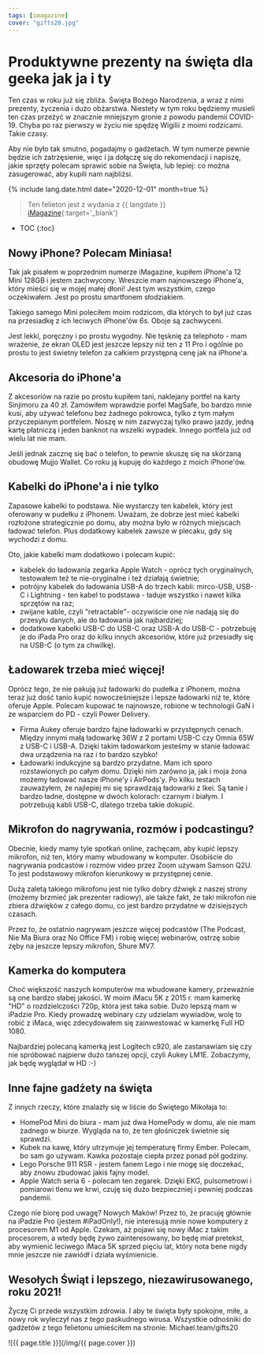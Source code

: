 ```yaml
---
tags: [imagazine]
cover: "gifts20.jpg"
---
```



# Produktywne prezenty na święta dla geeka jak ja i ty

Ten czas w roku już się zbliża. Święta Bożego Narodzenia, a wraz z nimi prezenty, życzenia i dużo obżarstwa. Niestety w tym roku będziemy musieli ten czas przeżyć w znacznie mniejszym gronie z powodu pandemii COVID-19. Chyba po raz pierwszy w życiu nie spędzę Wigilii z moimi rodzicami. Takie czasy.

Aby nie było tak smutno, pogadajmy o gadżetach. W tym numerze pewnie będzie ich zatrzęsienie, więc i ja dołączę się do rekomendacji i napiszę, jakie sprzęty polecam sprawić sobie na Święta, lub lepiej: co można zasugerować, aby kupili nam najbliżsi.

<!--More-->

{% include lang.date.html date="2020-12-01" month=true %}

> Ten felieton jest z wydania z {{ langdate }} [iMagazine](https://imagazine.pl){:target='_blank'}

* TOC
{:toc}

## Nowy iPhone? Polecam Miniasa!

Tak jak pisałem w poprzednim numerze iMagazine, kupiłem iPhone'a 12 Mini 128GB i jestem zachwycony. Wreszcie mam najnowszego iPhone'a, który mieści się w mojej małej dłoni! Jest tym wszystkim, czego oczekiwałem. Jest po prostu smartfonem słodziakiem.

Takiego samego Mini poleciłem moim rodzicom, dla których to był już czas na przesiadkę z ich leciwych iPhone'ów 6s. Oboje są zachwyceni.

Jest lekki, poręczny i po prostu wygodny. Nie tęsknię za telephoto - mam wrażenie, że ekran OLED jest jeszcze lepszy niż ten z 11 Pro i ogólnie po prostu to jest świetny telefon za całkiem przystępną cenę jak na iPhone'a.

## Akcesoria do iPhone'a

Z akcesoriów na razie po prostu kupiłem tani, naklejany portfel na karty Sinjimoru za 40 zł. Zamówiłem wprawdzie porfel MagSafe, bo bardzo mnie kusi, aby używać telefonu bez żadnego pokrowca, tylko z tym małym przyczepianym portfelem. Noszę w nim zazwyczaj tylko prawo jazdy, jedną kartę płatniczą i jeden banknot na wszelki wypadek. Innego portfela już od wielu lat nie mam.

Jeśli jednak zacznę się bać o telefon, to pewnie skuszę się na skórzaną obudowę Mujjo Wallet. Co roku ją kupuję do każdego z moich iPhone'ów.

## Kabelki do iPhone'a i nie tylko

Zapasowe kabelki to podstawa. Nie wystarczy ten kabelek, który jest oferowany w pudełku z iPhonem. Uważam, że dobrze jest mieć kabelki rozłożone strategicznie po domu, aby można było w różnych miejscach ładować telefon. Plus dodatkowy kabelek zawsze w plecaku, gdy się wychodzi z domu.

Oto, jakie kabelki mam dodatkowo i polecam kupić:

- kabelek do ładowania zegarka Apple Watch - oprócz tych oryginalnych, testowałem też te nie-oryginalne i też działają świetnie;
- potrójny kabelek do ładowania USB-A do trzech kabli: mirco-USB, USB-C i Lightning - ten kabel to podstawa - ładuje wszystko i nawet kilka sprzętów na raz;
- zwijane kable, czyli "retractable"- oczywiście one nie nadają się do przesyłu danych, ale do ładowania jak najbardziej;
- dodatkowe kabelki USB-C do USB-C oraz USB-A do USB-C - potrzebuję je do iPada Pro oraz do kilku innych akcesoriów, które już przesiadły się na USB-C (o tym za chwilkę).

## Ładowarek trzeba mieć więcej!

Oprócz tego, że nie pakują już ładowarki do pudełka z iPhonem, można teraz już dość tanio kupić nowocześniejsze i lepsze ładowarki niż te, które oferuje Apple. Polecam kupować te najnowsze, robione w technologii GaN i ze wsparciem do PD - czyli Power Delivery.

- Firma Aukey oferuje bardzo fajne ładowarki w przystępnych cenach. Między innymi małą ładowarkę 36W z 2 portami USB-C czy Omnia 65W z USB-C i USB-A. Dzięki takim ładowarkom jesteśmy w stanie ładować dwa urządzenia na raz i to bardzo szybko!
- Ładowarki indukcyjne są bardzo przydatne. Mam ich sporo rozstawionych po całym domu. Dzięki nim zarówno ja, jak i moja żona możemy ładować nasze iPhone'y i AirPods'y. Po kilku testach zauważyłem, że najlepiej mi się sprawdzają ładowarki z Ikei. Są tanie i bardzo ładne, dostępne w dwóch kolorach: czarnym i białym. I potrzebują kabli USB-C, dlatego trzeba takie dokupić.

## Mikrofon do nagrywania, rozmów i podcastingu?

Obecnie, kiedy mamy tyle spotkań online, zachęcam, aby kupić lepszy mikrofon, niż ten, który mamy wbudowany w komputer. Osobiście do nagrywania podcastów i rozmów video przez Zoom używam Samson Q2U. To jest podstawowy mikrofon kierunkowy w przystępnej cenie.

Dużą zaletą takiego mikrofonu jest nie tylko dobry dźwięk z naszej strony (możemy brzmieć jak prezenter radiowy), ale także fakt, że taki mikrofon nie zbiera dźwięków z całego domu, co jest bardzo przydatne w dzisiejszych czasach.

Przez to, że ostatnio nagrywam jeszcze więcej podcastów (The Podcast, Nie Ma Biura oraz No Office FM) i robię więcej webinarów, ostrzę sobie zęby na jeszcze lepszy mikrofon, Shure MV7.

## Kamerka do komputera

Choć większość naszych komputerów ma wbudowane kamery, przeważnie są one bardzo słabej jakości. W moim iMacu 5K z 2015 r. mam kamerkę "HD" o rozdzielczości 720p, która jest taka sobie. Dużo lepszą mam w iPadzie Pro. Kiedy prowadzę webinary czy udzielam wywiadów, wolę to robić z iMaca, więc zdecydowałem się zainwestować w kamerkę Full HD 1080.

Najbardziej polecaną kamerką jest Logitech c920, ale zastanawiam się czy nie spróbować najpierw dużo tańszej opcji, czyli Aukey LM1E. Zobaczymy, jak będę wyglądał w HD :-)

## Inne fajne gadżety na święta

Z innych rzeczy, które znalazły się w liście do Świętego Mikołaja to:

- HomePod Mini do biura - mam już dwa HomePody w domu, ale nie mam żadnego w biurze. Wygląda na to, że ten głośniczek świetnie się sprawdzi.
- Kubek na kawę, który utrzymuje jej temperaturę firmy Ember. Polecam, bo sam go używam. Kawka pozostaje ciepła przez ponad pół godziny.
- Lego Porsche 911 RSR - jestem fanem Lego i nie mogę się doczekać, aby znowu zbudować jakiś fajny model.
- Apple Watch seria 6 - polecam ten zegarek. Dzięki EKG, pulsometrowi i pomiarowi tlenu we krwi, czuję się dużo bezpieczniej i pewniej podczas pandemii.

Czego nie biorę pod uwagę? Nowych Maków! Przez to, że pracuję głównie na iPadzie Pro (jestem #iPadOnly!), nie interesują mnie nowe komputery z procesorem M1 od Apple. Czekam, aż pojawi się nowy iMac z takim procesorem, a wtedy będę żywo zainteresowany, bo będę miał pretekst, aby wymienić leciwego iMaca 5K sprzed pięciu lat, który nota bene nigdy mnie jeszcze nie zawiódł i działa wyśmienicie.

## Wesołych Świąt i lepszego, niezawirusowanego, roku 2021!

Życzę Ci przede wszystkim zdrowia. I aby te święta były spokojne, miłe, a nowy rok wyleczył nas z tego paskudnego wirusa. Wszystkie odnośniki do gadżetów z tego felietonu umieściłem na stronie: Michael.team/gifts20


![{{ page.title }}](/img/{{ page.cover }})

[n]: https://nozbe.com/pl/?a=mike